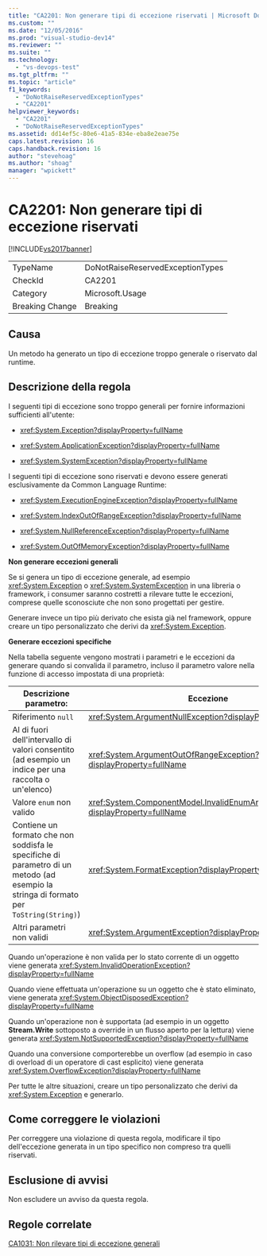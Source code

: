 ```yaml
---
title: "CA2201: Non generare tipi di eccezione riservati | Microsoft Docs"
ms.custom: ""
ms.date: "12/05/2016"
ms.prod: "visual-studio-dev14"
ms.reviewer: ""
ms.suite: ""
ms.technology: 
  - "vs-devops-test"
ms.tgt_pltfrm: ""
ms.topic: "article"
f1_keywords: 
  - "DoNotRaiseReservedExceptionTypes"
  - "CA2201"
helpviewer_keywords: 
  - "CA2201"
  - "DoNotRaiseReservedExceptionTypes"
ms.assetid: dd14ef5c-80e6-41a5-834e-eba8e2eae75e
caps.latest.revision: 16
caps.handback.revision: 16
author: "stevehoag"
ms.author: "shoag"
manager: "wpickett"
---
```

# CA2201: Non generare tipi di eccezione riservati
[!INCLUDE[vs2017banner](../code-quality/includes/vs2017banner.md)]

|||  
|-|-|  
|TypeName|DoNotRaiseReservedExceptionTypes|  
|CheckId|CA2201|  
|Category|Microsoft.Usage|  
|Breaking Change|Breaking|  
  
## Causa  
 Un metodo ha generato un tipo di eccezione troppo generale o riservato dal runtime.  
  
## Descrizione della regola  
 I seguenti tipi di eccezione sono troppo generali per fornire informazioni sufficienti all'utente:  
  
-   <xref:System.Exception?displayProperty=fullName>  
  
-   <xref:System.ApplicationException?displayProperty=fullName>  
  
-   <xref:System.SystemException?displayProperty=fullName>  
  
 I seguenti tipi di eccezione sono riservati e devono essere generati esclusivamente da Common Language Runtime:  
  
-   <xref:System.ExecutionEngineException?displayProperty=fullName>  
  
-   <xref:System.IndexOutOfRangeException?displayProperty=fullName>  
  
-   <xref:System.NullReferenceException?displayProperty=fullName>  
  
-   <xref:System.OutOfMemoryException?displayProperty=fullName>  
  
 **Non generare eccezioni generali**  
  
 Se si genera un tipo di eccezione generale, ad esempio <xref:System.Exception> o <xref:System.SystemException> in una libreria o framework, i consumer saranno costretti a rilevare tutte le eccezioni, comprese quelle sconosciute che non sono progettati per gestire.  
  
 Generare invece un tipo più derivato che esista già nel framework, oppure creare un tipo personalizzato che derivi da <xref:System.Exception>.  
  
 **Generare eccezioni specifiche**  
  
 Nella tabella seguente vengono mostrati i parametri e le eccezioni da generare quando si convalida il parametro, incluso il parametro valore nella funzione di accesso impostata di una proprietà:  
  
|Descrizione parametro:|Eccezione|  
|----------------------------|---------------|  
|Riferimento `null`|<xref:System.ArgumentNullException?displayProperty=fullName>|  
|Al di fuori dell'intervallo di valori consentito \(ad esempio un indice per una raccolta o un'elenco\)|<xref:System.ArgumentOutOfRangeException?displayProperty=fullName>|  
|Valore `enum` non valido|<xref:System.ComponentModel.InvalidEnumArgumentException?displayProperty=fullName>|  
|Contiene un formato che non soddisfa le specifiche di parametro di un metodo \(ad esempio la stringa di formato per `ToString(String)`\)|<xref:System.FormatException?displayProperty=fullName>|  
|Altri parametri non validi|<xref:System.ArgumentException?displayProperty=fullName>|  
  
 Quando un'operazione è non valida per lo stato corrente di un oggetto viene generata <xref:System.InvalidOperationException?displayProperty=fullName>  
  
 Quando viene effettuata un'operazione su un oggetto che è stato eliminato, viene generata <xref:System.ObjectDisposedException?displayProperty=fullName>  
  
 Quando un'operazione non è supportata \(ad esempio in un oggetto **Stream.Write** sottoposto a override in un flusso aperto per la lettura\) viene generata <xref:System.NotSupportedException?displayProperty=fullName>  
  
 Quando una conversione comporterebbe un overflow \(ad esempio in caso di overload di un operatore di cast esplicito\) viene generata <xref:System.OverflowException?displayProperty=fullName>  
  
 Per tutte le altre situazioni, creare un tipo personalizzato che derivi da <xref:System.Exception> e generarlo.  
  
## Come correggere le violazioni  
 Per correggere una violazione di questa regola, modificare il tipo dell'eccezione generata in un tipo specifico non compreso tra quelli riservati.  
  
## Esclusione di avvisi  
 Non escludere un avviso da questa regola.  
  
## Regole correlate  
 [CA1031: Non rilevare tipi di eccezione generali](../code-quality/ca1031-do-not-catch-general-exception-types.md)